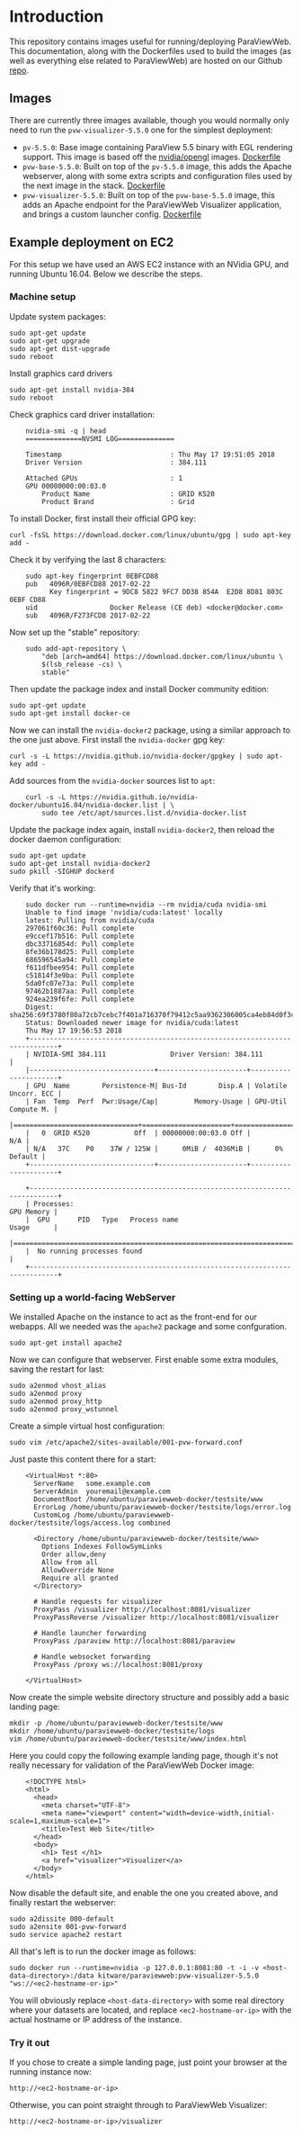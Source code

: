 # Introduction

This repository contains images useful for running/deploying ParaViewWeb.  This documentation, along with the Dockerfiles used to build the images (as well as everything else related to ParaViewWeb) are hosted on our Github [repo](https://github.com/Kitware/paraviewweb).

## Images

There are currently three images available, though you would normally only need to run the `pvw-visualizer-5.5.0` one for the simplest deployment:

- `pv-5.5.0`: Base image containing ParaView 5.5 binary with EGL rendering support.  This image is based off the [nvidia/opengl](https://hub.docker.com/r/nvidia/opengl/) images.  [Dockerfile](https://github.com/Kitware/paraviewweb/tree/master/tools/docker/paraview/Dockerfile)
- `pvw-base-5.5.0`: Built on top of the `pv-5.5.0` image, this adds the Apache webserver, along with some extra scripts and configuration files used by the next image in the stack.  [Dockerfile](https://github.com/Kitware/paraviewweb/tree/master/tools/docker/paraviewweb/Dockerfile)
- `pvw-visualizer-5.5.0`: Built on top of the `pvw-base-5.5.0` image, this adds an Apache endpoint for the ParaViewWeb Visualizer application, and brings a custom launcher config.  [Dockerfile](https://github.com/Kitware/paraviewweb/tree/master/tools/docker/visualizer/Dockerfile)

## Example deployment on EC2

For this setup we have used an AWS EC2 instance with an NVidia GPU, and running Ubuntu 16.04.  Below we describe the steps.

### Machine setup

Update system packages:

    sudo apt-get update
    sudo apt-get upgrade
    sudo apt-get dist-upgrade
    sudo reboot

Install graphics card drivers

    sudo apt-get install nvidia-384
    sudo reboot

Check graphics card driver installation:

```
    nvidia-smi -q | head
    ==============NVSMI LOG==============

    Timestamp                           : Thu May 17 19:51:05 2018
    Driver Version                      : 384.111

    Attached GPUs                       : 1
    GPU 00000000:00:03.0
        Product Name                    : GRID K520
        Product Brand                   : Grid
```

To install Docker, first install their official GPG key:

    curl -fsSL https://download.docker.com/linux/ubuntu/gpg | sudo apt-key add -

Check it by verifying the last 8 characters:

```
    sudo apt-key fingerprint 0EBFCD88
    pub   4096R/0EBFCD88 2017-02-22
          Key fingerprint = 9DC8 5822 9FC7 DD38 854A  E2D8 8D81 803C 0EBF CD88
    uid                  Docker Release (CE deb) <docker@docker.com>
    sub   4096R/F273FCD8 2017-02-22
```

Now set up the "stable" repository:

```
    sudo add-apt-repository \
        "deb [arch=amd64] https://download.docker.com/linux/ubuntu \
        $(lsb_release -cs) \
        stable"
```

Then update the package index and install Docker community edition:

    sudo apt-get update
    sudo apt-get install docker-ce

Now we can install the `nvidia-docker2` package, using a similar approach to the one just above.  First install the `nvidia-docker` gpg key:

    curl -s -L https://nvidia.github.io/nvidia-docker/gpgkey | sudo apt-key add -

Add sources from the `nvidia-docker` sources list to `apt`:

```
    curl -s -L https://nvidia.github.io/nvidia-docker/ubuntu16.04/nvidia-docker.list | \
        sudo tee /etc/apt/sources.list.d/nvidia-docker.list
```

Update the package index again, install `nvidia-docker2`, then reload the docker daemon configuration:

    sudo apt-get update
    sudo apt-get install nvidia-docker2
    sudo pkill -SIGHUP dockerd

Verify that it's working:

```
    sudo docker run --runtime=nvidia --rm nvidia/cuda nvidia-smi
    Unable to find image 'nvidia/cuda:latest' locally
    latest: Pulling from nvidia/cuda
    297061f60c36: Pull complete
    e9ccef17b516: Pull complete
    dbc33716854d: Pull complete
    8fe36b178d25: Pull complete
    686596545a94: Pull complete
    f611dfbee954: Pull complete
    c51814f3e9ba: Pull complete
    5da0fc07e73a: Pull complete
    97462b1887aa: Pull complete
    924ea239f6fe: Pull complete
    Digest: sha256:69f3780f80a72cb7cebc7f401a716370f79412c5aa9362306005ca4eb84d0f3c
    Status: Downloaded newer image for nvidia/cuda:latest
    Thu May 17 19:56:53 2018
    +-----------------------------------------------------------------------------+
    | NVIDIA-SMI 384.111                Driver Version: 384.111                   |
    |-------------------------------+----------------------+----------------------+
    | GPU  Name        Persistence-M| Bus-Id        Disp.A | Volatile Uncorr. ECC |
    | Fan  Temp  Perf  Pwr:Usage/Cap|         Memory-Usage | GPU-Util  Compute M. |
    |===============================+======================+======================|
    |   0  GRID K520           Off  | 00000000:00:03.0 Off |                  N/A |
    | N/A   37C    P0    37W / 125W |      0MiB /  4036MiB |      0%      Default |
    +-------------------------------+----------------------+----------------------+
    
    +-----------------------------------------------------------------------------+
    | Processes:                                                       GPU Memory |
    |  GPU       PID   Type   Process name                             Usage      |
    |=============================================================================|
    |  No running processes found                                                 |
    +-----------------------------------------------------------------------------+
```

### Setting up a world-facing WebServer

We installed Apache on the instance to act as the front-end for our webapps.  All we needed was the `apache2` package and some confguration.

    sudo apt-get install apache2

Now we can configure that webserver.  First enable some extra modules, saving the restart for last:

    sudo a2enmod vhost_alias
    sudo a2enmod proxy
    sudo a2enmod proxy_http
    sudo a2enmod proxy_wstunnel

Create a simple virtual host configuration:

    sudo vim /etc/apache2/sites-available/001-pvw-forward.conf

Just paste this content there for a start:

```
    <VirtualHost *:80>
      ServerName   some.example.com
      ServerAdmin  youremail@example.com
      DocumentRoot /home/ubuntu/paraviewweb-docker/testsite/www
      ErrorLog /home/ubuntu/paraviewweb-docker/testsite/logs/error.log
      CustomLog /home/ubuntu/paraviewweb-docker/testsite/logs/access.log combined

      <Directory /home/ubuntu/paraviewweb-docker/testsite/www>
        Options Indexes FollowSymLinks
        Order allow,deny
        Allow from all
        AllowOverride None
        Require all granted
      </Directory>

      # Handle requests for visualizer
      ProxyPass /visualizer http://localhost:8081/visualizer
      ProxyPassReverse /visualizer http://localhost:8081/visualizer

      # Handle launcher forwarding
      ProxyPass /paraview http://localhost:8081/paraview

      # Handle websocket forwarding
      ProxyPass /proxy ws://localhost:8081/proxy

    </VirtualHost>
```

Now create the simple website directory structure and possibly add a basic landing page:

    mkdir -p /home/ubuntu/paraviewweb-docker/testsite/www
    mkdir /home/ubuntu/paraviewweb-docker/testsite/logs
    vim /home/ubuntu/paraviewweb-docker/testsite/www/index.html

Here you could copy the following example landing page, though it's not really necessary for validation of the ParaViewWeb Docker image:

```
    <!DOCTYPE html>
    <html>
      <head>
        <meta charset="UTF-8">
        <meta name="viewport" content="width=device-width,initial-scale=1,maximum-scale=1">
        <title>Test Web Site</title>
      </head>
      <body>
        <h1> Test </h1>
        <a href="visualizer">Visualizer</a>
      </body>
    </html>
```

Now disable the default site, and enable the one you created above, and finally restart the webserver:
    
    sudo a2dissite 000-default
    sudo a2ensite 001-pvw-forward
    sudo service apache2 restart

All that's left is to run the docker image as follows:

    sudo docker run --runtime=nvidia -p 127.0.0.1:8081:80 -t -i -v <host-data-directory>:/data kitware/paraviewweb:pvw-visualizer-5.5.0 "ws://<ec2-hostname-or-ip>"

You will obviously replace `<host-data-directory>` with some real directory where your datasets are located, and replace `<ec2-hostname-or-ip>` with the actual hostname or IP address of the instance.

### Try it out

If you chose to create a simple landing page, just point your browser at the running instance now:

    http://<ec2-hostname-or-ip>

Otherwise, you can point straight through to ParaViewWeb Visualizer:

    http://<ec2-hostname-or-ip>/visualizer
